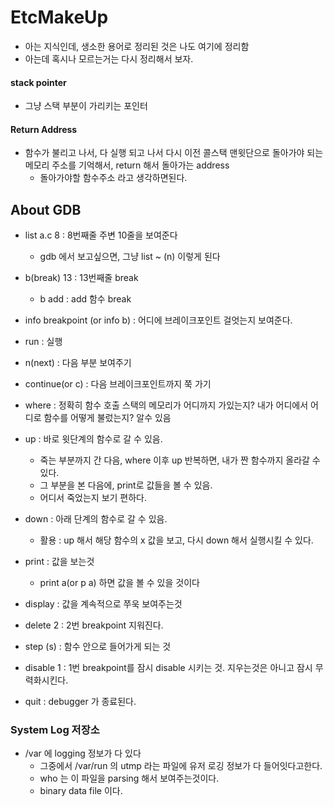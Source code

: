 # EtcMakeUp

+ 아는 지식인데, 생소한 용어로 정리된 것은 나도 여기에 정리함
+ 아는데 혹시나 모르는거는 다시 정리해서 보자.

#### stack pointer
+ 그냥 스택 부분이 가리키는 포인터

#### Return Address
+ 함수가 불리고 나서, 다 실행 되고 나서 다시 이전 콜스택 맨윗단으로 돌아가야 되는 메모리 주소를 기억해서, return 해서 돌아가는 address
  - 돌아가야할 함수주소 라고 생각하면된다. 

## About GDB

+ list a.c 8 : 8번째줄 주변 10줄을 보여준다
  - gdb 에서 보고싶으면, 그냥 list ~ (n) 이렇게 된다 
  
+ b(break) 13 : 13번째줄 break
  - b add : add 함수 break
  
+ info breakpoint (or info b) : 어디에 브레이크포인트 걸엇는지 보여준다.
+ run :  실행
+ n(next) : 다음 부분 보여주기

+ continue(or c) : 다음 브레이크포인트까지 쭉 가기
+ where :  정확히 함수 호출 스택의 메모리가 어디까지 가있는지? 내가 어디에서 어디로 함수를 어떻게 불렀는지? 알수 있음

+ up : 바로 윗단계의 함수로 갈 수 있음.
  - 죽는 부분까지 간 다음, where 이후 up 반복하면, 내가 짠 함수까지 올라갈 수 있다. 
  - 그 부분을 본 다음에, print로 값들을 볼 수 있음.
  - 어디서 죽었는지 보기 편하다. 
  
+ down : 아래 단계의 함수로 갈 수 있음. 
  - 활용 : up 해서 해당 함수의 x 값을 보고, 다시 down 해서 실행시킬 수 있다. 
  
+ print : 값을 보는것
  - print a(or p a) 하면 값을 볼 수 있을 것이다
  
+ display : 값을 계속적으로 쭈욱 보여주는것

+ delete 2 : 2번 breakpoint 지워진다. 

+ step (s) : 함수 안으로 들어가게 되는 것

+ disable 1 : 1번 breakpoint를 잠시 disable 시키는 것. 지우는것은 아니고 잠시 무력화시킨다. 

+ quit : debugger 가 종료된다.

### System Log 저장소
+ /var 에 logging 정보가 다 있다 
  - 그중에서 /var/run 의 utmp 라는 파일에 유저 로깅 정보가 다 들어잇다고한다.
  - who 는 이 파일을 parsing 해서 보여주는것이다. 
  - binary data file 이다. 


